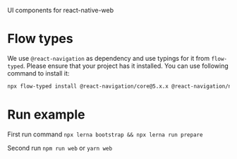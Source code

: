 UI components for react-native-web

# Flow types
We use `@react-navigation` as dependency and use typings for it from `flow-typed`. Please ensure that your project has it installed. You can use following command to install it:

```sh
npx flow-typed install @react-navigation/core@5.x.x @react-navigation/native@5.x.x @react-navigation/bottom-tabs@5.x.x @react-navigation/stack@5.x.x
```

# Run example

First run command `npx lerna bootstrap && npx lerna run prepare`

Second run `npm run web` or `yarn web`
